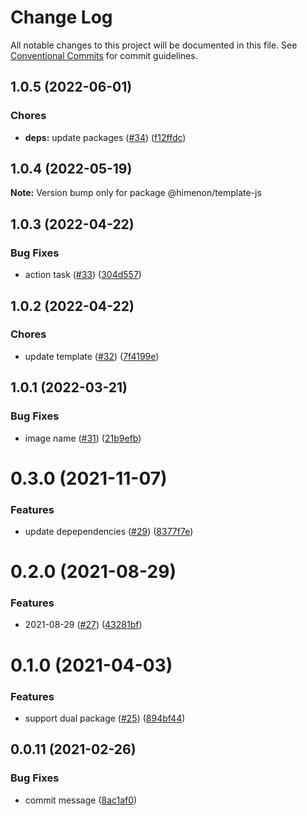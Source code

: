 # Change Log

All notable changes to this project will be documented in this file.
See [Conventional Commits](https://conventionalcommits.org) for commit guidelines.

<a name="1.0.5"></a>

## 1.0.5 (2022-06-01)

### Chores

- **deps:** update packages ([#34](https://github.com/Himenon/template-js/issues/34)) ([f12ffdc](https://github.com/Himenon/template-js/commit/f12ffdc))

<a name="1.0.4"></a>

## 1.0.4 (2022-05-19)

**Note:** Version bump only for package @himenon/template-js

<a name="1.0.3"></a>

## 1.0.3 (2022-04-22)

### Bug Fixes

- action task ([#33](https://github.com/Himenon/template-js/issues/33)) ([304d557](https://github.com/Himenon/template-js/commit/304d557))

<a name="1.0.2"></a>

## 1.0.2 (2022-04-22)

### Chores

- update template ([#32](https://github.com/Himenon/template-js/issues/32)) ([7f4199e](https://github.com/Himenon/template-js/commit/7f4199e))

<a name="1.0.1"></a>

## 1.0.1 (2022-03-21)

### Bug Fixes

- image name ([#31](https://github.com/Himenon/template-js/issues/31)) ([21b9efb](https://github.com/Himenon/template-js/commit/21b9efb))

<a name="0.3.0"></a>

# 0.3.0 (2021-11-07)

### Features

- update depependencies ([#29](https://github.com/Himenon/template-js/issues/29)) ([8377f7e](https://github.com/Himenon/template-js/commit/8377f7e))

<a name="0.2.0"></a>

# 0.2.0 (2021-08-29)

### Features

- 2021-08-29 ([#27](https://github.com/Himenon/template-js/issues/27)) ([43281bf](https://github.com/Himenon/template-js/commit/43281bf))

<a name="0.1.0"></a>

# 0.1.0 (2021-04-03)

### Features

- support dual package ([#25](https://github.com/Himenon/template-js/issues/25)) ([894bf44](https://github.com/Himenon/template-js/commit/894bf44))

<a name="0.0.11"></a>

## 0.0.11 (2021-02-26)

### Bug Fixes

- commit message ([8ac1af0](https://github.com/Himenon/template-js/commit/8ac1af0))
